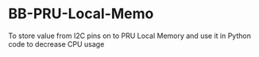 # BB-PRU-Local-Memo
To store value from I2C pins on to PRU Local Memory and use it in Python code to decrease CPU usage
